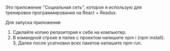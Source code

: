 Это приложение "Социальная  сеть", которое я использую для тренировки программирования на React + Readux.

Для запуска приложения

1. Сделайте копию репазитория к себе на компьютер.
2. В командной строке в папке с проектом напишите npm i (npm install).
3, Далее после усатновки всех пакетов напишите npm run.


